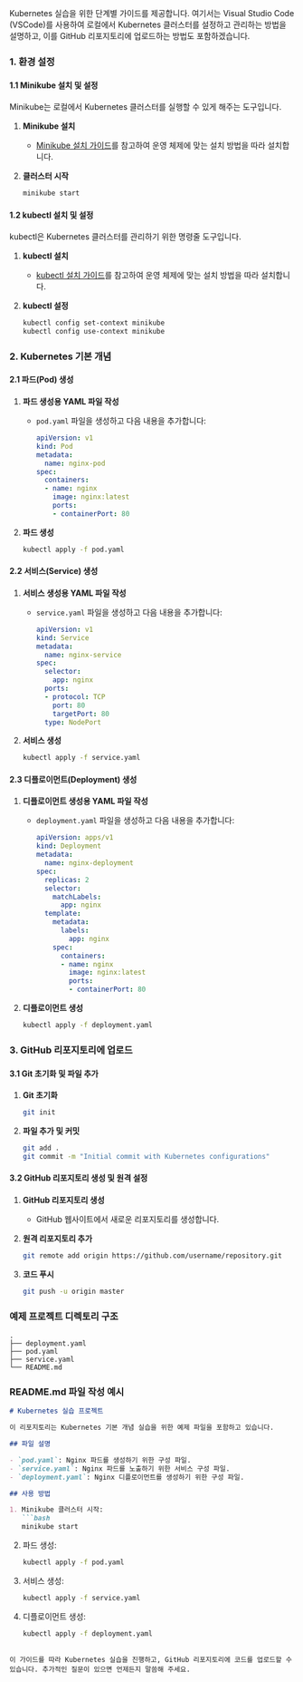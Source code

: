 Kubernetes 실습을 위한 단계별 가이드를 제공합니다. 여기서는 Visual Studio Code (VSCode)를 사용하여 로컬에서 Kubernetes 클러스터를 설정하고 관리하는 방법을 설명하고, 이를 GitHub 리포지토리에 업로드하는 방법도 포함하겠습니다.

### 1. 환경 설정

#### 1.1 Minikube 설치 및 설정

Minikube는 로컬에서 Kubernetes 클러스터를 실행할 수 있게 해주는 도구입니다.

1. **Minikube 설치**
   - [Minikube 설치 가이드](https://minikube.sigs.k8s.io/docs/start/)를 참고하여 운영 체제에 맞는 설치 방법을 따라 설치합니다.

2. **클러스터 시작**
   ```bash
   minikube start
   ```

#### 1.2 kubectl 설치 및 설정

kubectl은 Kubernetes 클러스터를 관리하기 위한 명령줄 도구입니다.

1. **kubectl 설치**
   - [kubectl 설치 가이드](https://kubernetes.io/docs/tasks/tools/install-kubectl/)를 참고하여 운영 체제에 맞는 설치 방법을 따라 설치합니다.

2. **kubectl 설정**
   ```bash
   kubectl config set-context minikube
   kubectl config use-context minikube
   ```

### 2. Kubernetes 기본 개념

#### 2.1 파드(Pod) 생성

1. **파드 생성용 YAML 파일 작성**
   - `pod.yaml` 파일을 생성하고 다음 내용을 추가합니다:
     ```yaml
     apiVersion: v1
     kind: Pod
     metadata:
       name: nginx-pod
     spec:
       containers:
       - name: nginx
         image: nginx:latest
         ports:
         - containerPort: 80
     ```

2. **파드 생성**
   ```bash
   kubectl apply -f pod.yaml
   ```

#### 2.2 서비스(Service) 생성

1. **서비스 생성용 YAML 파일 작성**
   - `service.yaml` 파일을 생성하고 다음 내용을 추가합니다:
     ```yaml
     apiVersion: v1
     kind: Service
     metadata:
       name: nginx-service
     spec:
       selector:
         app: nginx
       ports:
       - protocol: TCP
         port: 80
         targetPort: 80
       type: NodePort
     ```

2. **서비스 생성**
   ```bash
   kubectl apply -f service.yaml
   ```

#### 2.3 디플로이먼트(Deployment) 생성

1. **디플로이먼트 생성용 YAML 파일 작성**
   - `deployment.yaml` 파일을 생성하고 다음 내용을 추가합니다:
     ```yaml
     apiVersion: apps/v1
     kind: Deployment
     metadata:
       name: nginx-deployment
     spec:
       replicas: 2
       selector:
         matchLabels:
           app: nginx
       template:
         metadata:
           labels:
             app: nginx
         spec:
           containers:
           - name: nginx
             image: nginx:latest
             ports:
             - containerPort: 80
     ```

2. **디플로이먼트 생성**
   ```bash
   kubectl apply -f deployment.yaml
   ```

### 3. GitHub 리포지토리에 업로드

#### 3.1 Git 초기화 및 파일 추가

1. **Git 초기화**
   ```bash
   git init
   ```

2. **파일 추가 및 커밋**
   ```bash
   git add .
   git commit -m "Initial commit with Kubernetes configurations"
   ```

#### 3.2 GitHub 리포지토리 생성 및 원격 설정

1. **GitHub 리포지토리 생성**
   - GitHub 웹사이트에서 새로운 리포지토리를 생성합니다.

2. **원격 리포지토리 추가**
   ```bash
   git remote add origin https://github.com/username/repository.git
   ```

3. **코드 푸시**
   ```bash
   git push -u origin master
   ```

### 예제 프로젝트 디렉토리 구조

```
.
├── deployment.yaml
├── pod.yaml
├── service.yaml
└── README.md
```

### README.md 파일 작성 예시

```markdown
# Kubernetes 실습 프로젝트

이 리포지토리는 Kubernetes 기본 개념 실습을 위한 예제 파일을 포함하고 있습니다.

## 파일 설명

- `pod.yaml`: Nginx 파드를 생성하기 위한 구성 파일.
- `service.yaml`: Nginx 파드를 노출하기 위한 서비스 구성 파일.
- `deployment.yaml`: Nginx 디플로이먼트를 생성하기 위한 구성 파일.

## 사용 방법

1. Minikube 클러스터 시작:
   ```bash
   minikube start
   ```

2. 파드 생성:
   ```bash
   kubectl apply -f pod.yaml
   ```

3. 서비스 생성:
   ```bash
   kubectl apply -f service.yaml
   ```

4. 디플로이먼트 생성:
   ```bash
   kubectl apply -f deployment.yaml
   ```
```

이 가이드를 따라 Kubernetes 실습을 진행하고, GitHub 리포지토리에 코드를 업로드할 수 있습니다. 추가적인 질문이 있으면 언제든지 말씀해 주세요.